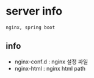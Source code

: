 # server info
    nginx, spring boot
## info
* nginx-conf.d :  nginx 설정 파일 
* nginx-html :  nginx html path

